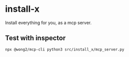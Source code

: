 # install-x

Install everything for you, as a mcp server.

## Test with inspector

```bash
npx @wong2/mcp-cli python3 src/install_x/mcp_server.py
```

